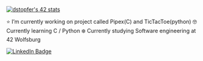[![dstopfer's 42 stats](https://badge42.vercel.app/api/v2/cl3qacd8l001109kvuxr67sz1/stats?cursusId=21&coalitionId=150)](https://github.com/JaeSeoKim/badge42)

⭐ I’m currently working on project called Pipex(C) and TicTacToe(python)
🤓 Currently learning C / Python
❄️ Currently studying Software engineering at 42 Wolfsburg

<div id="badges">
<a href="https://www.linkedin.com/in/davidstopfer/">
  <img src="https://img.shields.io/badge/LinkedIn-blue?style=for-the-badge&logo=linkedin&logoColor=white" alt="LinkedIn Badge"/>
</div>

